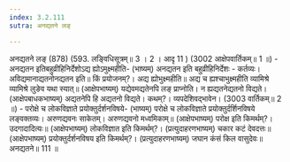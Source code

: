 ```yaml
---
index: 3.2.111
sutra: अनद्यतने लङ्

---
```

अनद्यतने लङ् (878) (593. लङ्विधिसूत्रम्॥ 3 । 2 । आदृ 11 ) (3002 आक्षेपवार्तिकम्॥ 1 ॥) - अनद्यतन इतिबहुव्रीहिनिर्देशोऽद्य ह्योऽमुक्ष्महीति- (भाष्यम्) अनद्यतन इति बहुव्रीहिनिर्देशः - कर्तव्यः। अविद्यमानाद्यतनोनद्यतन इति॥ किं प्रयोजनम्?। अद्य ह्योभुक्ष्महीति॥ अद्य च ह्यश्चाभुक्ष्महीति व्यामिश्रे व्यामिश्रे लुङेव यथा स्यात्॥ (आक्षेपभाष्यम्) यद्येवमद्यतेनपि लङ् प्राप्नोति। न ह्यद्यतनेद्यतनो विद्यते। (आक्षेपबाधकभाष्यम्) अद्यतनेपि हि अद्यतनो विद्यते। कथम्?। व्यपदेशिवद्भावेन। (3003 वार्तिकम्॥ 2 ॥) - परोक्षे च लोकविज्ञाते प्रयोक्तुर्दर्शनविषये- (भाष्यम्) परोक्षे च लोकविज्ञाते प्रयोक्तुर्दर्शिनविषये लङ्वक्तव्यः। अरुणद्यवनः साकेतम्। अरुणद्यवनो मध्वमिकाम्॥ (आक्षेपभाष्यम्) परोक्ष इति किमर्थम्?। उदगादादित्यः॥ (आक्षेपभाष्यम्) लोकविज्ञात इति किमर्थम्?। (प्रत्युदाहरणभाष्यम्) चकार कटं देवदत्तः॥ (आक्षेपभाष्यम्) प्रयोक्तुर्दर्शनविषय इति किमर्थम्?। (प्रत्युदाहरणभाष्यम्) जघान कंसं किल वासुदेवः॥ अनद्यतने॥ 111 ॥